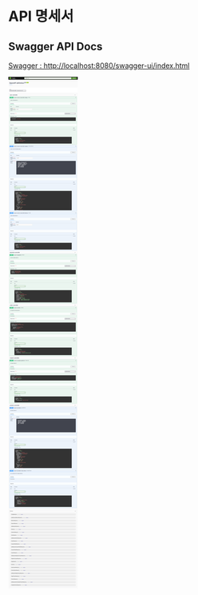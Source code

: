 # API 명세서

## Swagger API Docs
[Swagger : http://localhost:8080/swagger-ui/index.html](http://localhost:8080/swagger-ui/index.html)

![swagger_api_docs.png](image/swagger_api_docs.png)
